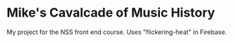 # Mike's Cavalcade of Music History

My project for the NSS front end course.  Uses "flickering-heat" in Firebase.
